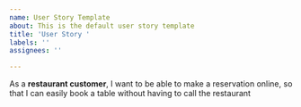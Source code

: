 ```yaml
---
name: User Story Template
about: This is the default user story template
title: 'User Story '
labels: ''
assignees: ''

---
```


As a **restaurant customer**, I want to be able to make a reservation online, so that I can easily book a table without having to call the restaurant
